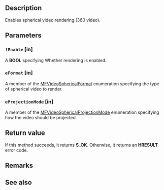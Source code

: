 ## Description

Enables spherical video rendering (360 video).

## Parameters

### `fEnable` [in]

A **BOOL** specifying Whether rendering is enabled.

### `eFormat` [in]

A member of the [MFVideoSphericalFormat](https://learn.microsoft.com/windows/win32/api/mfidl/ne-mfidl-mfvideosphericalformat) enumeration specifying the type of spherical video to render.

### `eProjectionMode` [in]

A member of the [MFVideoSphericalProjectionMode](https://learn.microsoft.com/windows/win32/api/mfidl/ne-mfidl-mfvideosphericalprojectionmode) enumeration specifying how the video should be projected.

## Return value

If this method succeeds, it returns **S_OK**. Otherwise, it returns an **HRESULT** error code.

## Remarks

## See also